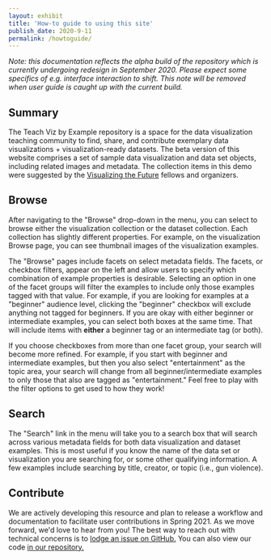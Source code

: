 ```yaml
---
layout: exhibit
title: 'How-to guide to using this site'
publish_date: 2020-9-11
permalink: /howtoguide/
---
```


*Note: this documentation reflects the alpha build of the repository which is currently undergoing redesign in September 2020. Please expect some specifics of e.g. interface interaction to shift. This note will be removed when user guide is caught up with the current build.*

## Summary    
The Teach Viz by Example repository is a space for the data visualization teaching community to find, share, and contribute exemplary data visualizations + visualization-ready datasets. The beta version of this website comprises a set of sample data visualization and data set objects, including related images and metadata. The collection items in this demo were suggested by the [Visualizing the Future](https://visualizingthefuture.github.io/) fellows and organizers.

## Browse
After navigating to the "Browse" drop-down in the menu, you can select to browse either the visualization collection or the dataset collection. Each collection has slightly different properties. For example, on the visualization Browse page, you can see thumbnail images of the visualization examples.<!--[^1]-->

The "Browse" pages include facets on select metadata fields. The facets, or checkbox filters, appear on the left and allow users to specify which combination of example properties is desirable. Selecting an option in one of the facet groups will filter the examples to include only those examples tagged with that value. For example, if you are looking for examples at a "beginner" audience level, clicking the "beginner" checkbox will exclude anything not tagged for beginners. If you are okay with either beginner or intermediate examples, you can select both boxes at the same time. That will include items with **either** a beginner tag or an intermediate tag (or both).<!--[^2]-->

If you choose checkboxes from more than one facet group, your search will become more refined. For example, if you start with beginner and intermediate examples, but then you also select "entertainment" as the topic area, your search will change from all beginner/intermediate examples to only those that also are tagged as "entertainment." Feel free to play with the filter options to get used to how they work!

## Search
The "Search" link in the menu will take you to a search box that will search across various metadata fields for both data visualization and dataset examples. This is most useful if you know the name of the data set or visualization you are searching for, or some other qualifying information. A few examples include searching by title, creator, or topic (i.e., gun violence).

## Contribute
We are actively developing this resource and plan to release a workflow and documentation to facilitate user contributions in Spring 2021. As we move forward, we'd love to hear from you! The best way to reach out with technical concerns is to [lodge an issue on GitHub.](https://github.com/visualizingthefuture/examples-repository/issues?page=1&q=is%3Aissue+is%3Aopen/) You can also view our code [in our repository.](https://github.com/visualizingthefuture/examples-repository)

<!--
---
### Notes

[^1]: Integer eu augue elementum, venenatis nisi vitae, ultrices magna. Nunc accumsan sem quis tristique iaculis. Quisque sed lorem tortor.

[^2]: Nunc semper commodo fringilla. Proin eget metus eget felis faucibus aliquet. Cras ultrices turpis id nibh cursus fringilla. Aenean nec magna turpis. Suspendisse egestas tellus iaculis ante pharetra imperdiet ac at odio.
-->
